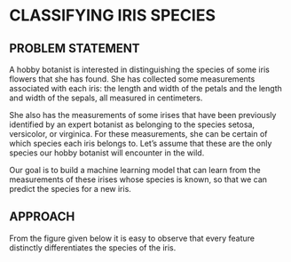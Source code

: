 # CLASSIFYING IRIS SPECIES

## PROBLEM STATEMENT
A hobby botanist is interested in distinguishing the species of some iris flowers that she has found. She has collected some measurements associated with each iris: the length and width of the petals and the length and width of the sepals, all measured in centimeters.

She also has the measurements of some irises that have been previously identified by an expert botanist as belonging to the species setosa, versicolor, or virginica. For these measurements, she can be certain of which species each iris belongs to. 
Let’s assume that these are the only species our hobby botanist will encounter in the wild.

Our goal is to build a machine learning model that can learn from the measurements of these irises whose species is known, so that we can predict the species for a new iris.

## APPROACH
From the figure given below it is easy to observe that every feature distinctly differentiates the species of the iris.

